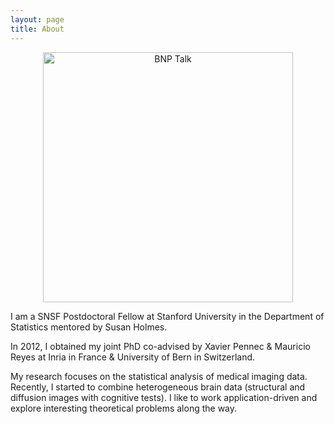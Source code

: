 ```yaml
---
layout: page
title: About
---
```


<p align="center">
<img src="{{ site.url }}/public/Me.JPG" alt="BNP Talk" style="width: 400px;"/>
</p>

I am a SNSF Postdoctoral Fellow at Stanford University in the Department of Statistics mentored by Susan Holmes. 

In 2012, I obtained my joint PhD co-advised by Xavier Pennec & Mauricio Reyes at Inria in France & University of Bern in Switzerland. 

My research focuses on the statistical analysis of medical imaging data. Recently, I started to combine heterogeneous brain data (structural and diffusion images with cognitive tests). I like to work application-driven and explore interesting theoretical problems along the way.